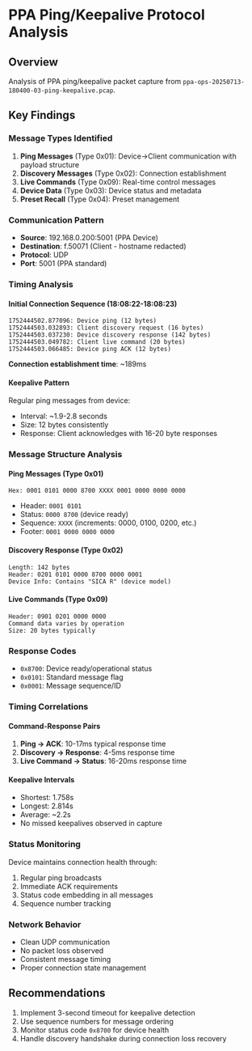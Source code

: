# PPA Ping/Keepalive Protocol Analysis

## Overview
Analysis of PPA ping/keepalive packet capture from `ppa-ops-20250713-180400-03-ping-keepalive.pcap`.

## Key Findings

### Message Types Identified
1. **Ping Messages** (Type 0x01): Device→Client communication with payload structure
2. **Discovery Messages** (Type 0x02): Connection establishment 
3. **Live Commands** (Type 0x09): Real-time control messages
4. **Device Data** (Type 0x03): Device status and metadata
5. **Preset Recall** (Type 0x04): Preset management

### Communication Pattern
- **Source**: 192.168.0.200:5001 (PPA Device)
- **Destination**: f.50071 (Client - hostname redacted)
- **Protocol**: UDP
- **Port**: 5001 (PPA standard)

### Timing Analysis

#### Initial Connection Sequence (18:08:22-18:08:23)
```
1752444502.877096: Device ping (12 bytes)
1752444503.032893: Client discovery request (16 bytes) 
1752444503.037230: Device discovery response (142 bytes)
1752444503.049782: Client live command (20 bytes)
1752444503.066485: Device ping ACK (12 bytes)
```

**Connection establishment time**: ~189ms

#### Keepalive Pattern
Regular ping messages from device:
- Interval: ~1.9-2.8 seconds
- Size: 12 bytes consistently
- Response: Client acknowledges with 16-20 byte responses

### Message Structure Analysis

#### Ping Messages (Type 0x01)
```
Hex: 0001 0101 0000 8700 XXXX 0001 0000 0000 0000
```
- Header: `0001 0101`
- Status: `0000 8700` (device ready)
- Sequence: `XXXX` (increments: 0000, 0100, 0200, etc.)
- Footer: `0001 0000 0000 0000`

#### Discovery Response (Type 0x02)
```
Length: 142 bytes
Header: 0201 0101 0000 8700 0000 0001
Device Info: Contains "SICA R" (device model)
```

#### Live Commands (Type 0x09)
```
Header: 0901 0201 0000 0000
Command data varies by operation
Size: 20 bytes typically
```

### Response Codes
- `0x8700`: Device ready/operational status
- `0x0101`: Standard message flag
- `0x0001`: Message sequence/ID

### Timing Correlations

#### Command-Response Pairs
1. **Ping → ACK**: 10-17ms typical response time
2. **Discovery → Response**: 4-5ms response time
3. **Live Command → Status**: 16-20ms response time

#### Keepalive Intervals
- Shortest: 1.758s
- Longest: 2.814s  
- Average: ~2.2s
- No missed keepalives observed in capture

### Status Monitoring
Device maintains connection health through:
1. Regular ping broadcasts
2. Immediate ACK requirements
3. Status code embedding in all messages
4. Sequence number tracking

### Network Behavior
- Clean UDP communication
- No packet loss observed
- Consistent message timing
- Proper connection state management

## Recommendations
1. Implement 3-second timeout for keepalive detection
2. Use sequence numbers for message ordering
3. Monitor status code `0x8700` for device health
4. Handle discovery handshake during connection loss recovery

